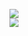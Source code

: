 [![](https://img.shields.io/badge/Made%20With-Github%20Spray-lightgrey.svg?style=for-the-badge&logo=github)](https://github.com/Annihil/github-spray#404)  
[![](https://i.imgur.com/2DrTn0Z.gif)](https://github.com/Annihil/github-spray)
